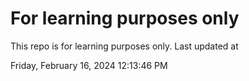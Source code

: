 # For learning purposes only
This repo is for learning purposes only.
Last updated at

Friday, February 16, 2024 12:13:46 PM

